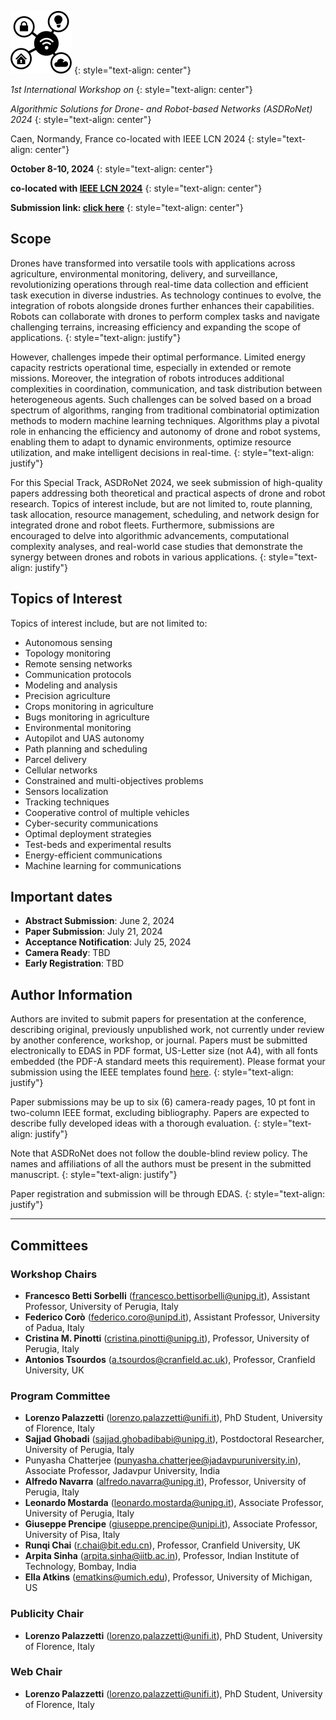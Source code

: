 ![image](/logo.png)
{: style="text-align: center"}

_1st International Workshop on_
{: style="text-align: center"}

_Algorithmic Solutions for Drone- and Robot-based Networks (ASDRoNet) 2024_
{: style="text-align: center"}

Caen, Normandy, France
co-located with IEEE LCN 2024
{: style="text-align: center"}

**October 8-10, 2024**
{: style="text-align: center"}

**co-located with [IEEE LCN 2024](https://www.ieeelcn.org/)**
{: style="text-align: center"}

**Submission link: [click here](https://www.ieee.org/conferences/publishing/templates.html)**
{: style="text-align: center"}

## Scope
Drones have transformed into versatile tools with applications across agriculture, environmental monitoring, delivery, and surveillance, revolutionizing operations through real-time data collection and efficient task execution in diverse industries. 
As technology continues to evolve, the integration of robots alongside drones further enhances their capabilities. 
Robots can collaborate with drones to perform complex tasks and navigate challenging terrains, increasing efficiency and expanding the scope of applications.
{: style="text-align: justify"}

However, challenges impede their optimal performance. 
Limited energy capacity restricts operational time, especially in extended or remote missions. 
Moreover, the integration of robots introduces additional complexities in coordination, communication, and task distribution between heterogeneous agents.
Such challenges can be solved based on a broad spectrum of algorithms, ranging from traditional combinatorial optimization methods to modern machine learning techniques. 
Algorithms play a pivotal role in enhancing the efficiency and autonomy of drone and robot systems, enabling them to adapt to dynamic environments, optimize resource utilization, and make intelligent decisions in real-time.
{: style="text-align: justify"}

For this Special Track, ASDRoNet 2024, we seek submission of high-quality papers addressing both theoretical and practical aspects of drone and robot research. 
Topics of interest include, but are not limited to, route planning, task allocation, resource management, scheduling, and network design for integrated drone and robot fleets. 
Furthermore, submissions are encouraged to delve into algorithmic advancements, computational complexity analyses, and real-world case studies that demonstrate the synergy between drones and robots in various applications.
{: style="text-align: justify"}


## Topics of Interest
Topics of interest include, but are not limited to:
- Autonomous sensing
- Topology monitoring
- Remote sensing networks
- Communication protocols
- Modeling and analysis
- Precision agriculture
- Crops monitoring in agriculture
- Bugs monitoring in agriculture
- Environmental monitoring
- Autopilot and UAS autonomy
- Path planning and scheduling
- Parcel delivery
- Cellular networks
- Constrained and multi-objectives problems
- Sensors localization
- Tracking techniques
- Cooperative control of multiple vehicles
- Cyber-security communications
- Optimal deployment strategies
- Test-beds and experimental results
- Energy-efficient communications
- Machine learning for communications


## Important dates
- **Abstract Submission**: June 2, 2024
- **Paper Submission**: July 21, 2024
- **Acceptance Notification**: July 25, 2024
- **Camera Ready**: TBD
- **Early Registration**: TBD

## Author Information
Authors are invited to submit papers for presentation at the conference, describing original, previously unpublished work, not currently under review by another conference, workshop, or journal. 
Papers must be submitted electronically to EDAS in PDF format, US-Letter size (not A4), with all fonts embedded (the PDF-A standard meets this requirement). 
Please format your submission using the IEEE templates found [here](https://www.ieee.org/conferences/publishing/templates.html).
{: style="text-align: justify"}

Paper submissions may be up to six (6) camera-ready pages, 10 pt font in two-column IEEE format, excluding bibliography. 
Papers are expected to describe fully developed ideas with a thorough evaluation.
{: style="text-align: justify"}

Note that ASDRoNet does not follow the double-blind review policy. 
The names and affiliations of all the authors must be present in the submitted manuscript.
{: style="text-align: justify"}

Paper registration and submission will be through EDAS.
{: style="text-align: justify"}

* * *

## Committees

### Workshop Chairs
- **Francesco Betti Sorbelli** ([francesco.bettisorbelli@unipg.it](mailto:francesco.bettisorbelli@unipg.it)), Assistant Professor, University of Perugia, Italy
- **Federico Corò** ([federico.coro@unipd.it](mailto:federico.coro@unipd.it)), Assistant Professor, University of Padua, Italy
- **Cristina M. Pinotti** ([cristina.pinotti@unipg.it](mailto:cristina.pinotti@unipg.it)), Professor, University of Perugia, Italy
- **Antonios Tsourdos** ([a.tsourdos@cranfield.ac.uk](mailto:a.tsourdos@cranfield.ac.uk)), Professor, Cranfield University, UK

  
### Program Committee
- **Lorenzo Palazzetti** ([lorenzo.palazzetti@unifi.it](mailto:lorenzo.palazzetti@unifi.it)), PhD Student, University of Florence, Italy
- **Sajjad Ghobadi** ([sajjad.ghobadibabi@unipg.it](mailto:sajjad.ghobadibabi@unipg.it)), Postdoctoral Researcher, University of Perugia, Italy
- Punyasha Chatterjee ([punyasha.chatterjee@jadavpuruniversity.in](mailto:punyasha.chatterjee@jadavpuruniversity.in)), Associate Professor, Jadavpur University, India
- **Alfredo Navarra** ([alfredo.navarra@unipg.it](mailto:alfredo.navarra@unipg.it)), Professor, University of Perugia, Italy
- **Leonardo Mostarda** ([leonardo.mostarda@unipg.it](mailto:leonardo.mostarda@unipg.it)), Associate Professor, University of Perugia, Italy
- **Giuseppe Prencipe** ([giuseppe.prencipe@unipi.it](mailto:giuseppe.prencipe@unipi.it)), Associate Professor, University of Pisa, Italy
- **Runqi Chai** ([r.chai@bit.edu.cn](mailto:r.chai@bit.edu.cn)), Professor, Cranfield University, UK
- **Arpita Sinha** ([arpita.sinha@iitb.ac.in](mailto:arpita.sinha@iitb.ac.in)), Professor, Indian Institute of Technology, Bombay, India
- **Ella Atkins** ([ematkins@umich.edu](mailto:ematkins@umich.edu)), Professor, University of Michigan, US

### Publicity Chair
- **Lorenzo Palazzetti** ([lorenzo.palazzetti@unifi.it](mailto:lorenzo.palazzetti@unifi.it)), PhD Student, University of Florence, Italy

### Web Chair
- **Lorenzo Palazzetti** ([lorenzo.palazzetti@unifi.it](mailto:lorenzo.palazzetti@unifi.it)), PhD Student, University of Florence, Italy
